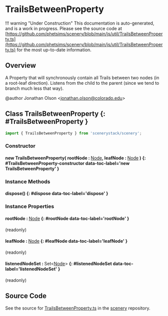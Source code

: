 # TrailsBetweenProperty

!!! warning "Under Construction"
    This documentation is auto-generated, and is a work in progress. Please see the source code at
    [https://github.com/phetsims/scenery/blob/main/js/util/TrailsBetweenProperty.ts](https://github.com/phetsims/scenery/blob/main/js/util/TrailsBetweenProperty.ts) for the most up-to-date information.

## Overview

A Property that will synchronously contain all Trails between two nodes (in a root-leaf direction).
Listens from the child to the parent (since we tend to branch much less that way).

@author Jonathan Olson &lt;jonathan.olson@colorado.edu&gt;

## Class TrailsBetweenProperty {: #TrailsBetweenProperty }


```js
import { TrailsBetweenProperty } from 'scenerystack/scenery';
```
### Constructor

#### new TrailsBetweenProperty( rootNode : <span style="font-weight: 400;">[Node](../scenery/Node.md)</span>, leafNode : <span style="font-weight: 400;">[Node](../scenery/Node.md)</span> ) {: #TrailsBetweenProperty-constructor data-toc-label='new TrailsBetweenProperty' }

### Instance Methods

#### dispose() {: #dispose data-toc-label='dispose' }

### Instance Properties

#### rootNode : <span style="font-weight: 400;">[Node](../scenery/Node.md)</span> {: #rootNode data-toc-label='rootNode' }

(readonly)

#### leafNode : <span style="font-weight: 400;">[Node](../scenery/Node.md)</span> {: #leafNode data-toc-label='leafNode' }

(readonly)

#### listenedNodeSet : <span style="font-weight: 400;">Set&lt;[Node](../scenery/Node.md)&gt;</span> {: #listenedNodeSet data-toc-label='listenedNodeSet' }

(readonly)



## Source Code

See the source for [TrailsBetweenProperty.ts](https://github.com/phetsims/scenery/blob/main/js/util/TrailsBetweenProperty.ts) in the [scenery](https://github.com/phetsims/scenery) repository.
